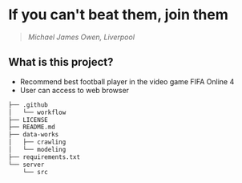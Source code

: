 # If you can't beat them, join them
> *Michael James Owen, Liverpool*

## What is this project?
- Recommend best football player in the video game FIFA Online 4
- User can access to web browser

```bash
├── .github
│   └── workflow
├── LICENSE
├── README.md
├── data-works
│   ├── crawling
│   └── modeling
├── requirements.txt
└── server
    └── src
```
